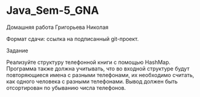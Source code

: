 # Java_Sem-5_GNA
Домашняя работа Григорьева Николая

Формат сдачи: ссылка на подписанный git-проект.

Задание

Реализуйте структуру телефонной книги с помощью HashMap.
Программа также должна учитывать, что во входной структуре будут повторяющиеся имена с разными телефонами, 
их необходимо считать, как одного человека с разными телефонами. 
Вывод должен быть отсортирован по убыванию числа телефонов.
